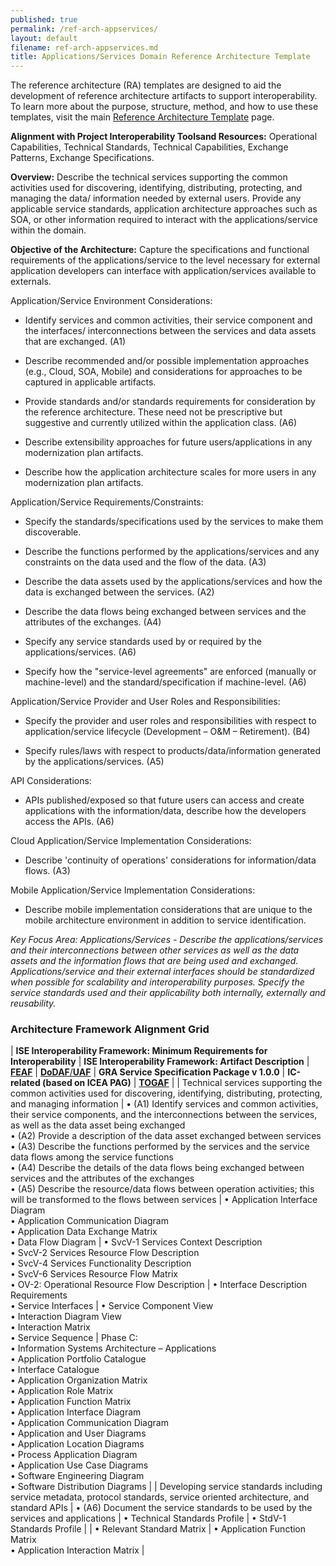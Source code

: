 ```yaml
---
published: true
permalink: /ref-arch-appservices/
layout: default
filename: ref-arch-appservices.md
title: Applications/Services Domain Reference Architecture Template
---
```


The reference architecture (RA) templates are designed to aid the development of reference architecture artifacts to support interoperability. To learn more about the purpose, structure, method, and how to use these templates, visit the main [Reference Architecture Template](/ref-arch-template) page.

**Alignment with Project Interoperability Toolsand Resources:** Operational Capabilities, Technical Standards, Technical Capabilities, Exchange Patterns, Exchange Specifications.

**Overview:** Describe the technical services supporting the common activities used for discovering, identifying, distributing, protecting, and managing the data/ information needed by external users. Provide any applicable service standards, application architecture approaches such as SOA, or other information required to interact with the applications/service within the domain.

**Objective of the Architecture:** Capture the specifications and functional requirements of the applications/service to the level necessary for external application developers can interface with application/services available to externals.

Application/Service Environment Considerations:

* Identify services and common activities, their service component and the interfaces/ interconnections between the services and data assets that are exchanged. (A1)

* Describe recommended and/or possible implementation approaches (e.g., Cloud, SOA, Mobile) and considerations for approaches to be captured in applicable artifacts.

* Provide standards and/or standards requirements for consideration by the reference architecture. These need not be prescriptive but suggestive and currently utilized within the application class. (A6)

* Describe extensibility approaches for future users/applications in any modernization plan artifacts.

* Describe how the application architecture scales for more users in any modernization plan artifacts.

Application/Service Requirements/Constraints:

* Specify the standards/specifications used by the services to make them discoverable.

* Describe the functions performed by the applications/services and any constraints on the data used and the flow of the data. (A3)

* Describe the data assets used by the applications/services and how the data is exchanged between the services. (A2)

* Describe the data flows being exchanged between services and the attributes of the exchanges. (A4)

* Specify any service standards used by or required by the applications/services. (A6)

* Specify how the "service-level agreements" are enforced (manually or machine-level) and the standard/specification if machine-level. (A6)

Application/Service Provider and User Roles and Responsibilities:

* Specify the provider and user roles and responsibilities with respect to application/service lifecycle (Development – O&M – Retirement). (B4)

* Specify rules/laws with respect to products/data/information generated by the applications/services. (A5)

API Considerations:

* APIs published/exposed so that future users can access and create applications with the information/data, describe how the developers access the APIs. (A6)

Cloud Application/Service Implementation Considerations:

* Describe 'continuity of operations' considerations for information/data flows. (A3)

Mobile Application/Service Implementation Considerations:

* Describe mobile implementation considerations that are unique to the mobile architecture environment in addition to service identification. 

*Key Focus Area: Applications/Services - Describe the applications/services and their interconnections between other services as well as the data assets and the information flows that are being used and exchanged. Applications/service and their external interfaces should be standardized when possible for scalability and interoperability purposes. Specify the service standards used and their applicability both internally, externally and reusability.*

### Architecture Framework Alignment Grid

| **ISE Interoperability Framework: Minimum Requirements for Interoperability** | **ISE Interoperability Framework: Artifact Description** | [**FEAF**](http://www.whitehouse.gov/sites/default/files/omb/assets/egov_docs/common_approach_to_federal_ea.pdf) | [**DoDAF**/**UAF**](http://dodcio.defense.gov/dodaf20.aspx) | **GRA Service Specification Package v 1.0.0** | **IC-related (based on ICEA PAG)** | [**TOGAF**](http://pubs.opengroup.org/architecture/togaf9-doc/arch/) |
| Technical services supporting the common activities used for discovering, identifying, distributing, protecting, and managing information | • (A1) Identify services and common activities, their service components, and the interconnections between the services, as well as the data asset being exchanged <br/> • (A2) Provide a description of the data asset exchanged between services <br/> • (A3) Describe the functions performed by the services and the service data flows among the service functions <br/> • (A4) Describe the details of the data flows being exchanged between services and the attributes of the exchanges <br/> • (A5) Describe the resource/data flows between operation activities; this will be transformed to the flows between services | • Application Interface Diagram <br/> • Application Communication Diagram <br/> • Application Data Exchange Matrix <br/> • Data Flow Diagram | • SvcV-1 Services Context Description <br/> • SvcV-2 Services Resource Flow Description <br/> • SvcV-4 Services Functionality Description <br/> • SvcV-6 Services Resource Flow Matrix <br/> • OV-2: Operational Resource Flow Description | • Interface Description Requirements <br/> • Service Interfaces | • Service Component View <br/> •&nbsp;Interaction Diagram View <br/> •&nbsp;Interaction Matrix <br/> • Service Sequence | Phase C: <br/> • Information Systems Architecture – Applications <br/> • Application Portfolio Catalogue <br/> • Interface Catalogue <br/> • Application Organization Matrix <br/> • Application Role Matrix <br/> • Application Function Matrix <br/> • Application Interface Diagram <br/> • Application Communication Diagram <br/> • Application and User Diagrams <br/> • Application Location Diagrams <br/> • Process Application Diagram <br/> • Application Use Case Diagrams <br/> • Software Engineering Diagram <br/> • Software Distribution Diagrams |
| Developing service standards including service metadata, protocol standards, service oriented architecture, and standard APIs | • (A6) Document the service standards to be used by the services and applications | • Technical Standards Profile | • StdV-1 Standards Profile | | • Relevant Standard Matrix | • Application Function Matrix <br/> • Application Interaction Matrix |
